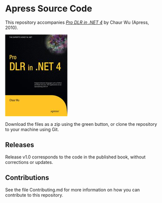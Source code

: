 # Apress Source Code

This repository accompanies [*Pro DLR in .NET 4*](http://www.apress.com/9781430230663) by Chaur Wu (Apress, 2010).

![Cover image](9781430230663.jpg)

Download the files as a zip using the green button, or clone the repository to your machine using Git.

## Releases

Release v1.0 corresponds to the code in the published book, without corrections or updates.

## Contributions

See the file Contributing.md for more information on how you can contribute to this repository.
